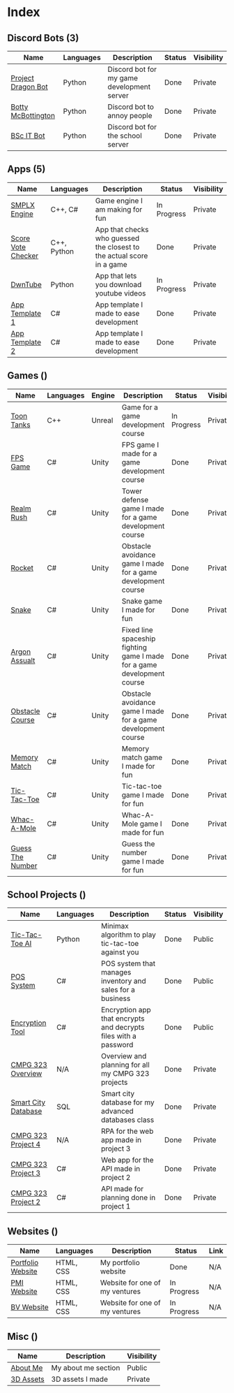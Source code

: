 # Index
## Discord Bots (3)
|Name|Languages|Description|Status|Visibility|
|--|--|--|--|--|
|[Project Dragon Bot](https://github.com/ArminPretorius/ProjectDragon-Discord-Bot)|Python|Discord bot for my game development server|Done|Private|
|[Botty McBottington](https://github.com/ArminPretorius/Botty-McBottington)|Python|Discord bot to annoy people|Done|Private|
|[BSc IT Bot](https://github.com/ArminPretorius/BScITBot)|Python|Discord bot for the school server|Done|Private|

## Apps (5)
|Name|Languages|Description|Status|Visibility|
|--|--|--|--|--|
|[SMPLX Engine](https://github.com/ArminPretorius/SMPLX-Engine)|C++, C#|Game engine I am making for fun|In Progress|Private|
|[Score Vote Checker](https://github.com/ArminPretorius/Score-Vote-Checker)|C++, Python|App that checks who guessed the closest to the actual score in a game|Done|Private|
|[DwnTube](https://github.com/ArminPretorius/DwnTube)|Python|App that lets you download youtube videos|In Progress|Private|
|[App Template 1](https://github.com/ArminPretorius/APP1)|C#|App template I made to ease development|Done|Private|
|[App Template 2](https://github.com/ArminPretorius/APP2)|C#|App template I made to ease development|Done|Private|

## Games ()
|Name|Languages|Engine|Description|Status|Visibility|
|--|--|--|--|--|--|
|[Toon Tanks](https://github.com/ArminPretorius/Toon-Tanks)|C++|Unreal|Game for a game development course|In Progress|Private|
|[FPS Game](https://github.com/ArminPretorius/FPS-Game)|C#|Unity|FPS game I made for a game development course|Done|Private
|[Realm Rush](https://github.com/ArminPretorius/RealmRush)|C#|Unity|Tower defense game I made for a game development course|Done|Private
|[Rocket](https://github.com/ArminPretorius/Rocket)|C#|Unity|Obstacle avoidance game I made for a game development course|Done|Private
|[Snake](https://github.com/ArminPretorius/Snake)|C#|Unity|Snake game I made for fun|Done|Private
|[Argon Assualt](https://github.com/ArminPretorius/ArgonAssault)|C#|Unity|Fixed line spaceship fighting game I made for a game development course|Done|Private
|[Obstacle Course](https://github.com/ArminPretorius/ObstacleCourse)|C#|Unity|Obstacle avoidance game I made for a game development course|Done|Private|
|[Memory Match](https://github.com/ArminPretorius/MemoryMatch)|C#|Unity|Memory match game I made for fun|Done|Private|
|[Tic-Tac-Toe](https://github.com/ArminPretorius/TicTacToe)|C#|Unity|Tic-tac-toe game I made for fun|Done|Private|
|[Whac-A-Mole](https://github.com/ArminPretorius/Whac-A-Mole)|C#|Unity|Whac-A-Mole game I made for fun|Done|Private|
|[Guess The Number](https://github.com/ArminPretorius/GuessTheNumber)|C#|Unity|Guess the number game I made for fun|Done|Private|


## School Projects ()
|Name|Languages|Description|Status|Visibility|
|--|--|--|--|--|
|[Tic-Tac-Toe AI](https://github.com/ArminPretorius/Tic-Tac-Toe-AI)|Python|Minimax algorithm to play tic-tac-toe against you|Done|Public|
|[POS System](https://github.com/ArminPretorius/POS-System)|C#|POS system that manages inventory and sales for a business|Done|Public|
|[Encryption Tool](https://github.com/ArminPretorius/EncryptionTool)|C#|Encryption app that encrypts and decrypts files with a password|Done|Public|
|[CMPG 323 Overview](https://github.com/ArminPretorius/CMPG-323-Overview-34739572)|N/A|Overview and planning for all my CMPG 323 projects|Done|Private|
|[Smart City Database](https://github.com/ArminPretorius/CMPG321-Group5-Project)|SQL|Smart city database for my advanced databases class|Done|Private|
|[CMPG 323 Project 4](https://github.com/ArminPretorius/CMPG323-Project-4-34739572)|N/A|RPA for the web app made in project 3|Done|Private|
|[CMPG 323 Project 3](https://github.com/ArminPretorius/CMPG323-Project-3-34739572)|C#|Web app for the API made in project 2|Done|Private|
|[CMPG 323 Project 2](https://github.com/ArminPretorius/CMPG323-Project-2-34739572)|C#|API made for planning done in project 1|Done|Private|

## Websites ()
|Name|Languages|Description|Status|Link|
|--|--|--|--|--|
|[Portfolio Website](https://github.com/ArminPretorius/arminpretorius.github.io)|HTML, CSS|My portfolio website|Done|N/A|
|[PMI Website](https://github.com/ArminPretorius/pixelmotioninteractive.com)|HTML, CSS|Website for one of my ventures|In Progress|N/A|
|[BV Website](https://github.com/ArminPretorius/bitvelopment.com)|HTML, CSS|Website for one of my ventures|In Progress|N/A|

## Misc ()
|Name|Description|Visibility|
|--|--|--|
|[About Me](https://github.com/ArminPretorius/ArminPretorius)|My about me section|Public|
|[3D Assets](https://github.com/ArminPretorius/3D-Assets)|3D assets I made|Private|

